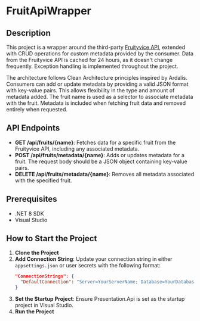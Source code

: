 # FruitApiWrapper

## Description

This project is a wrapper around the third-party [Fruityvice API](https://www.fruityvice.com/), extended with CRUD operations for custom metadata provided by the consumer. Data from the Fruityvice API is cached for 24 hours, as it doesn't change frequently. Exception handling is implemented throughout the project.

The architecture follows Clean Architecture principles inspired by Ardalis. Consumers can add or update metadata by providing a valid JSON format with key-value pairs. This allows flexibility in the type and amount of metadata added. The fruit name is used as a selector to associate metadata with the fruit. Metadata is included when fetching fruit data and removed entirely when requested.

## API Endpoints

- **GET /api/fruits/{name}**: Fetches data for a specific fruit from the Fruityvice API, including any associated metadata.
- **POST /api/fruits/metadata/{name}**: Adds or updates metadata for a fruit. The request body should be a JSON object containing key-value pairs.
- **DELETE /api/fruits/metadata/{name}**: Removes all metadata associated with the specified fruit.

## Prerequisites

- .NET 8 SDK
- Visual Studio 

## How to Start the Project

1. **Clone the Project**
2. **Add Connection String**: Update your connection string in either `appsettings.json` or user secrets with the following format:
   ```json
   "ConnectionStrings": {
     "DefaultConnection": "Server=YourServerName; Database=YourDatabaseName; Trusted_Connection=True; TrustServerCertificate=True;"
   }
3. **Set the Startup Project**: Ensure Presentation.Api is set as the startup project in Visual Studio.
4. **Run the Project**
